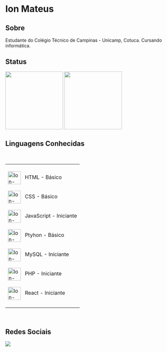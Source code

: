 <!--         
      
<div> 
  <a href="https://www.youtube.com/channel/NOME" target="_blank"><img src="https://img.shields.io/badge/YouTube-FF0000?style=for-the-badge&logo=youtube&logoColor=white" target="_blank"></a>

  <a href="https://instagram.com/NOME" target="_blank"><img src="https://img.shields.io/badge/-Instagram-%23E4405F?style=for-the-badge&logo=instagram&logoColor=white" target="_blank"></a>

 	<a href="https://www.twitch.tv/NOME" target="_blank"><img src="https://img.shields.io/badge/Twitch-9146FF?style=for-the-badge&logo=twitch&logoColor=white" target="_blank"></a>

 <a href="https://discord.gg/LINK" target="_blank"><img src="https://img.shields.io/badge/Discord-7289DA?style=for-the-badge&logo=discord&logoColor=white" target="_blank"></a> 

  <a href = "mailto:EMAIL@gmail.com"><img src="https://img.shields.io/badge/-Gmail-%23333?style=for-the-badge&logo=gmail&logoColor=white" target="_blank"></a>

  <a href="https://www.linkedin.com/in/NOMELINKEDIM" target="_blank"><img src="https://img.shields.io/badge/-LinkedIn-%230077B5?style=for-the-badge&logo=linkedin&logoColor=white" target="_blank"></a> 
  
</div>


<!-- <img height="40" alt="Ion-CSS" align="center" src="https://cdn.jsdelivr.net/gh/devicons/devicon/icons/css3/css3-original.svg" />   
  <p>&nbsp&nbsp HTML &nbsp&nbsp&nbsp&nbsp&nbsp&nbsp CSS &nbsp&nbsp&nbsp&nbsp JS &nbsp Python</p>

 -->



<h1>Ion Mateus</h1>

## Sobre

Estudante do Colégio Técnico de Campinas - Unicamp, Cotuca. Cursando informática.

## Status

<div>
  <a href="https://github.com/ionmateus"></a>
  <img height="180em" src="https://github-readme-stats.vercel.app/api?username=ionmateus&show_icons=true&theme=dracula&include_all_commits=true&count_private=true"/>
  <img height="180em" src="https://github-readme-stats.vercel.app/api/top-langs/?username=ionmateus&layout=compact&langs_count=16&theme=dracula"/>
</div>



## Linguagens Conhecidas

<div style="display: inline_block"><br>
  <table>
  <td> <br> 
  <img height="40" width="40" alt="Ion-HTML" align="center" src="https://cdn.jsdelivr.net/gh/devicons/devicon/icons/html5/html5-original.svg" /> 
   &nbsp HTML - Básico
  <br><br>
        
  <img height="40" width="40" alt="Ion-CSS" align="center" src="https://cdn.jsdelivr.net/gh/devicons/devicon/icons/css3/css3-original.svg" />
  &nbsp CSS - Básico  
  <br><br>
        
  <img height="40" width="40" alt="Ion-JS" align="center" src="https://cdn.jsdelivr.net/gh/devicons/devicon/icons/javascript/javascript-original.svg" /> 
  &nbsp JavaScript - Iniciante    
  <br><br> 
        
  <img height="40" width="40" alt="Ion-Python" align="center" src="https://cdn.jsdelivr.net/gh/devicons/devicon/icons/python/python-original.svg" />
  &nbsp Ptyhon - Básico   
  <br><br> 
        
  <img height="40" width="40" alt="Ion-MySQL" align="center" src="https://cdn.jsdelivr.net/gh/devicons/devicon/icons/mysql/mysql-original.svg" /> 
  &nbsp MySQL - Iniciante 
  <br><br>
  
  <img height="40" width="40" alt="Ion-PHP" align="center" src="https://cdn.jsdelivr.net/gh/devicons/devicon/icons/php/php-plain.svg" /> 
  &nbsp PHP - Iniciante 
  <br><br>
  
  <img height="40" width="40" alt="Ion-React" align="center" src="https://cdn.jsdelivr.net/gh/devicons/devicon/icons/react/react-original.svg" /> 
  &nbsp React - Iniciante 
  <br><br>
        
  </td> 
        
  </table>
</div>


<br>

## Redes Sociais
<a href="https://instagram.com/ion_mateus_" target="_blank"><img src="https://img.shields.io/badge/-Instagram-%23E4405F?style=for-the-badge&logo=instagram&logoColor=white" target="_blank"></a>

